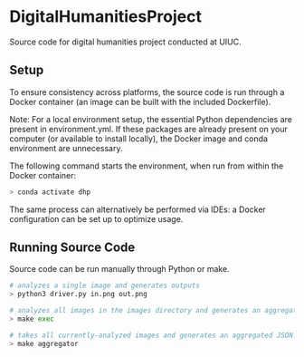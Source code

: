 # DigitalHumanitiesProject
Source code for digital humanities project conducted at UIUC.


## Setup
To ensure consistency across platforms, the source code is run through a Docker container (an image can be built with the included Dockerfile).

Note: For a local environment setup, the essential Python dependencies are present in environment.yml. If these packages are already present on your computer (or available to install locally), the Docker image and conda environment are unnecessary.


The following command starts the environment, when run from within the Docker container: 

```bash
> conda activate dhp
```

The same process can alternatively be performed via IDEs: a Docker configuration can be set up to optimize usage. 

## Running Source Code

Source code can be run manually through Python or make.
```bash
# analyzes a single image and generates outputs
> python3 driver.py in.png out.png 

# analyzes all images in the images directory and generates an aggregated JSON.
> make exec 

# takes all currently-analyzed images and generates an aggregated JSON.
> make aggregator 
```
